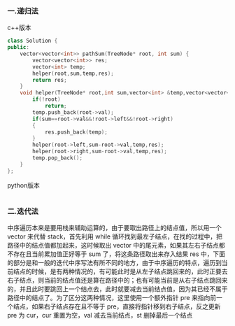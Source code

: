 ### 一.递归法

c++版本

```c++
class Solution {
public:
    vector<vector<int>> pathSum(TreeNode* root, int sum) {
        vector<vector<int>> res;
        vector<int> temp;
        helper(root,sum,temp,res);
        return res;
    }
    void helper(TreeNode* root,int sum,vector<int> &temp,vector<vector<int>> &res){
        if(!root)
            return;
        temp.push_back(root->val);
        if(sum==root->val&&!root->left&&!root->right)
        {
            res.push_back(temp);
        }
        helper(root->left,sum-root->val,temp,res);
        helper(root->right,sum-root->val,temp,res);
        temp.pop_back();
    }
};
```

python版本

```python

```

### 二.迭代法

中序遍历本来是要用栈来辅助运算的，由于要取出路径上的结点值，所以用一个 vector 来代替 stack，首先利用 while 循环找到最左子结点，在找的过程中，把路径中的结点值都加起来，这时候取出 vector 中的尾元素，如果其左右子结点都不存在且当前累加值正好等于 sum 了，将这条路径取出来存入结果 res 中，下面的部分是和一般的迭代中序写法有所不同的地方，由于中序遍历的特点，遍历到当前结点的时候，是有两种情况的，有可能此时是从左子结点跳回来的，此时正要去右子结点，则当前的结点值还是算在路径中的；也有可能当前是从右子结点跳回来的，并且此时要跳回上一个结点去，此时就要减去当前结点值，因为其已经不属于路径中的结点了。为了区分这两种情况，这里使用一个额外指针 pre 来指向前一个结点，如果右子结点存在且不等于 pre，直接将指针移到右子结点，反之更新 pre 为 cur，cur 重置为空，val 减去当前结点，st 删掉最后一个结点